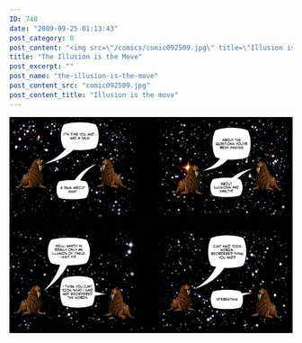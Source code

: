 ```yaml
---
ID: 748
date: "2009-09-25 01:13:43"
post_category: 0
post_content: "<img src=\"/comics/comic092509.jpg\" title=\"Illusion is the move\" />"
title: "The Illusion is the Move"
post_excerpt: ""
post_name: "the-illusion-is-the-move"
post_content_src: "comic092509.jpg"
post_content_title: "Illusion is the move"
---
```



[![Illusion is the move](/comics-hi-res/comic092509.jpg)](/comics-hi-res/comic092509.jpg "Illusion is the move")

